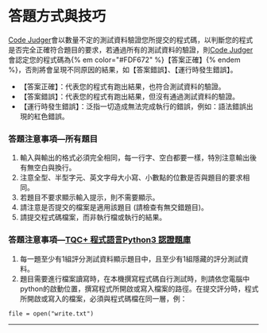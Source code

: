 # 答題方式與技巧 #

[Code Judger](http://www.codejudger.com)會以數量不定的測試資料驗證您所提交的程式碼，以判斷您的程式是否完全正確符合題目的要求，若通過所有的測試資料的驗證，則[Code Judger](http://www.codejudger.com)會認定您的程式碼為{% em color="#FDF672" %}【答案正確】{% endem %}，否則將會呈現不同原因的結果，如【答案錯誤】、【運行時發生錯誤】。

* 【答案正確】：代表您的程式有跑出結果，也符合測試資料的驗證。
* 【答案錯誤】：代表您的程式有跑出結果，但沒有通過測試資料的驗證。
* 【運行時發生錯誤】：泛指一切造成無法完成執行的錯誤，例如：語法錯誤出現的紅色錯誤。

### 答題注意事項—所有題目 ###
1. 輸入與輸出的格式必須完全相同，每一行字、空白都要一樣，特別注意輸出後有無空白與換行。
2. 注意全型、半型字元、英文字母大小寫、小數點的位數是否與題目的要求相同。
3. 若題目不要求顯示輸入提示，則不需要顯示。
4. 請注意是否提交的檔案是適用該題目 (請檢查有無交錯題目)。
5. 請提交程式碼檔案，而非執行檔或執行的結果。


### 答題注意事項—[TQC+ 程式語言Python3 認證題庫](http://www.tqcplus.org.tw/content_brochure_PPY.asp) ###

1. 每一題至少有1組評分測試資料顯示題目中，且至少有1組隱藏的評分測試資料。
2. 題目需要進行檔案讀寫時，在本機撰寫程式碼自行測試時，則請依您電腦中python的啟動位置，撰寫程式所開啟或寫入檔案的路徑。在提交評分時，程式所開啟或寫入的檔案，必須與程式碼檔在同一層，例：
```
file = open("write.txt")
```


---


